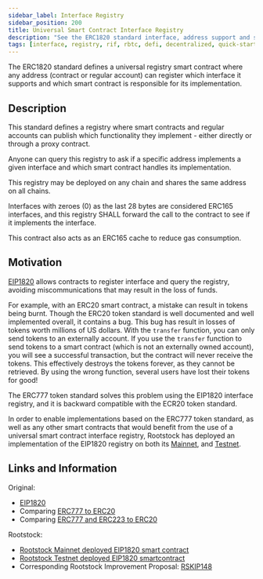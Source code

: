 ```yaml
---
sidebar_label: Interface Registry
sidebar_position: 200
title: Universal Smart Contract Interface Registry
description: "See the ERC1820 standard interface, address support and smart contract implementation"
tags: [interface, registry, rif, rbtc, defi, decentralized, quick-start, guides, tutorial, networks, dapps, tools, rsk, rootstock, ethereum, smart-contracts, install, get-started, how-to, mainnet, testnet, contracts, wallets, web3, crypto]
---
```


The ERC1820 standard defines a universal registry smart contract where any address (contract or regular account) can register which interface it supports and which smart contract is responsible for its implementation.

## Description

This standard defines a registry where smart contracts and regular accounts can publish which functionality they implement - either directly or through a proxy contract.

Anyone can query this registry to ask if a specific address implements a given interface and which smart contract handles its implementation.

This registry may be deployed on any chain and shares the same address on all chains.

Interfaces with zeroes (0) as the last 28 bytes are considered ERC165 interfaces, and this registry SHALL forward the call to the contract to see if it implements the interface.

This contract also acts as an ERC165 cache to reduce gas consumption.

## Motivation

[EIP1820](https://github.com/ethereum/EIPs/blob/master/EIPS/eip-1820.md)
allows contracts to register interface and query the registry, avoiding miscommunications that may result in the loss of funds.

For example, with an ERC20 smart contract, a mistake can result in tokens being burnt.
Though the ERC20 token standard is well documented and well implemented overall, it contains a bug. This bug has result in losses of tokens worth millions of US dollars. With the `transfer` function, you can only send tokens to an externally account. If you use the `transfer` function to send tokens to a smart contract (which is not an externally owned account), you will see a successful transaction, but the contract will never receive the tokens. This effectively destroys the tokens forever, as they cannot be retrieved. By using the wrong function, several users have lost their tokens for good!

The ERC777 token standard solves this problem using the EIP1820 interface registry, and it is backward compatible with the ECR20 token standard.

In order to enable implementations based on the ERC777 token standard,
as well as any other smart contracts that would benefit from
the use of a universal smart contract interface registry,
Rootstock has deployed an implementation of the EIP1820 registry on both its
[Mainnet](https://explorer.rootstock.io/address/0x1820a4b7618bde71dce8cdc73aab6c95905fad24),
and [Testnet](https://explorer.testnet.rootstock.io/address/0x1820a4b7618bde71dce8cdc73aab6c95905fad24).

## Links and Information

Original:

- [EIP1820](https://github.com/ethereum/EIPs/blob/master/EIPS/eip-1820.md)
- Comparing [ERC777 to ERC20](https://hackernoon.com/erc777-is-the-new-token-standard-replacing-the-erc20-fd6319c3b13)
- Comparing [ERC777 and ERC223 to ERC20](https://101blockchains.com/erc20-vs-erc223-vs-erc777/)

Rootstock:

- [Rootstock Mainnet deployed EIP1820 smart contract](https://explorer.rootstock.io/address/0x1820a4b7618bde71dce8cdc73aab6c95905fad24)
- [Rootstock Testnet deployed EIP1820 smartcontract](https://explorer.testnet.rootstock.io/address/0x1820a4b7618bde71dce8cdc73aab6c95905fad24)
- Corresponding Rootstock Improvement Proposal: [RSKIP148](https://github.com/rsksmart/RSKIPs/blob/e0ac990679a2e6f476e41db0c1050132cd2b1bfc/IPs/RSKIP148.md)